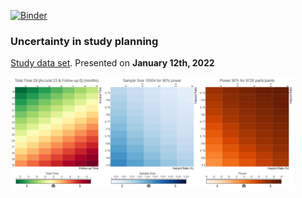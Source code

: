 [![Binder](https://mybinder.org/badge_logo.svg)]( https://mybinder.org/v2/gh/agstn/WW/2022-01-12/master?urlpath=rstudio )

### Uncertainty in study planning
[Study data set](https://github.com/VIS-SIG/Wonderful-Wednesdays/tree/master/data/2022/2022-01-12). Presented on **January 12th, 2022** 

<img src="https://raw.githubusercontent.com/agstn/WW/main/2022-01-12/heatmaps_rlc.png" width="90%" height="90%">

